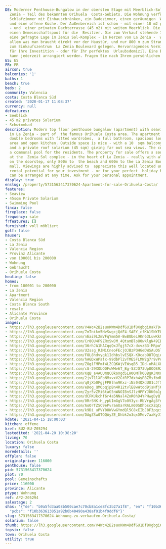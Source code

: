 ```yaml
---
DE: Moderner Penthouse-Bungalow in der obersten Etage mit Meerblick-Solarium in La
  Zenia - Teil des bekannten Orihuela  Costa-Gebiets. Die Wohnung verfügt über zwei
  Schlafzimmer mit Einbauschränken, ein Badezimmer, einen geräumigen  Wohn- / Essbereich
  und eine offene Küche. Der Außenbereich ist schön - mit einer 10 m2 großen Balkonterrasse
  - und  einer privaten Dachterrasse (45 m2) mit weitem Meerblick. Die Residenz bietet
  einen Gemeinschaftspool für die  Besitzer. Die zum Verkauf stehende Immobilie hat
  eine gefragte Lage im Zenia Sol-Komplex - im Herzen von La Zenia -  wirklich mit
  allem was man braucht direkt vor der Haustür, und nur 800 m zum Strand und 600 m
  zum Einkaufszentrum  La Zenia Boulevard gelegen. Hervorragendes Vermietungspotential
  für Ihre Investition - oder für Ihr perfektes  Urlaubsdomizil. Eine Besichtigung
  kann jederzeit arrangiert werden. Fragen Sie nach Ihrem persönlichen Termin.
ES: ES
FR: FR
aircon: true
balconies: '1'
baths: 1
beach: true
beds: 2
community: Valencia
costa: Costa Blanca Süd
created: '2020-01-17 11:08:37'
currency: null
defeatures:
- Seeblick
- 45 m2 privates Solarium
- Schwimmbad
description: Modern top floor penthouse bungalow (apartment) with seaview solarium
  in La Zenia - part of  the famous Orihuela Costa area. The apartment offers two
  double bedrooms with fitted wardrobes,  a full bathroom, spacious lounge/dining
  area and open kitchen. Outside space is nice - with a 10  sqm balcony terrace -
  and a private roof solarium (45 sqm) giving far out sea views. The community  offers
  a communal pool for the residents. The property for sale offers a sought after location
  at the  Zenia Sol complex - in the heart of La Zenia - really with all amenities
  on the doorstep, only 800m to  the beach and 600m to the La Zenia Boulevard shopping
  mall. Viewings are highly advised to  appreciate this well located unit. Excellent
  rental potential for your investment - or for your perfect  holiday hideaway. Viewing
  can be arranged at any time. Ask for your personal appointment.
display: true
enslug: /property/5731563417370624-Apartment-for-sale-Orihuela-Costa/
features:
- Seaview
- 45sqm Private Solarium
- Swimming Pool
finca: false
fireplace: false
frequency: sale
frfeatures: []
furnished: voll möbliert
golf: false
hauser:
- Costa Blanca Süd
- La Zenia
- Valencia Region
- Provinz Alicante
- von 100001 bis 200000
- Wohnung
- Gebraucht
- Orihuela Costa
heating: false
homes:
- from 100001 to 200000
- La Zenia
- Apartment
- Valencia Region
- Costa Blanca South
- resale
- Alicante Province
- Orihuela Costa
images:
- https://lh3.googleusercontent.com/V4Wc42B2suoKWm4DdfGU1Df8XgbgiOakT9cOt8iX9nX283q6yjg1ugUeAfh-B302E4KMs2G1KATTnQJWBm7-=w640-rj-e30-l100
- https://lh3.googleusercontent.com/7mTnikm5NvSwgcjQdF4-SAEY_cfKA1SNYELcwfGDvSJhi8Fa58zBZsJODKP1gxcfUfJLbMm8eEV0h5jKF1A=w640-rj-e30-l100
- https://lh3.googleusercontent.com/nEai9L2mVFqYmm5A-BwBUbeL9Kn63LuwKk84lIdjbhdOJ8EjLtdseQ9q6Ijn9_81ACKkn6zp4Zd5yrrwAO4=w640-rj-e30-l100
- https://lh3.googleusercontent.com/Cr8OU4F9ZRxSwJM_4QtamBlo80wklgN49IDnOxiqkNJsxbuVOyubupuNDn3nplE2yRi4F3oDqt4lHytaGISx=w640-rj-e30-l100
- https://lh3.googleusercontent.com/36rhJA1hACqqQxJfgj57cX-dxvzB3-MRpuYYbdl2FxX-4ac20My7LmqjXqkLd11v0hId2wSnngBc3hqybEnP=w640-rj-e30-l100
- https://lh3.googleusercontent.com/U2ssg_RJMiCneoFEcjOJBzPQHGeDWSAuOSlvcH9PvoXGn-Wu22PvMj1zmyUvJo2ibCedTB5_KSE3M5DXqktJRw=w640-rj-e30-l100
- https://lh3.googleusercontent.com/FOL8hdvygk1IdhbslvESQX-K0cabO8TQqide0c-zj0EHslZqYtDYttyKSnGn59jGPi6YjnCy4f7eBGkcwCK5OQ=w640-rj-e30-l100
- https://lh3.googleusercontent.com/hAGDxWPatx-99dbPl2vTMESFLMW2g7r9vPu6FQ4xkig_R-HEE92G26dlDyMwqKZ1V50ev9QEomn4hO6LjUQ9=w640-rj-e30-l100
- https://lh3.googleusercontent.com/ZOg1FMPmf4LZCQKWjVIWsqB5_IDd-oMALXL6zOxDrzXWyB-7NkDIR27QoOvXLVHK96amk4a-WBfMFyToQw4a=w640-rj-e30-l100
- https://lh3.googleusercontent.com/cG-29XObODFuWHv6T_Bg-SZJO73Up8OQS9ZyQ-kzCUyo-LNktlZ4jasYyDKabbXWc60CE8fiCHzVTMRJraA=w640-rj-e30-l100
- https://lh3.googleusercontent.com/KqB_a4AUUmQCOkoXgdSLH0OMTk00BgKJNXnjDxed7V7g9IhXp10ADlmKI02XJBK8WpMVtwjQGGOR2jO8JO0=w640-rj-e30-l100
- https://lh3.googleusercontent.com/2jv71lXFbNMxvxV2GtRP7dxh4yP8ZMsfbdRU_o39KN204DmJK5eGLGq_rgDjTTMXxXWv-ivReRwdkYEEy54=w640-rj-e30-l100
- https://lh3.googleusercontent.com/q0jXb0FgjFPBlhn9Kxz-iNz04QXdUU1cJfSeQRB46XOyWUdawwPJUjz6rZNiVMTyzWNAmtmwOjZZrUg6MvPg=w640-rj-e30-l100
- https://lh3.googleusercontent.com/eDog_QM6pqjpBn4R12tvlE8wWtod9jsHfjQyAZgUc-9F4-p-ElvKBFulCVVPwcRRloYyFaLcpwaXl_jWXBIzIQ=w640-rj-e30-l100
- https://lh3.googleusercontent.com/Zyr5vZMi6taG5nWNOIBnSJlzHPPYJ8K0a1pdNIhAdHXoUtUX2VMhOldILF-55mNBVIfXVFHt7Ic318H2BJA=w640-rj-e30-l100
- https://lh3.googleusercontent.com/dCFKUkchf6r4a5NNal4ZnR0hD4YPHwgDyQlX97Mipw7oic15huWk0sRfF2cfx0D6HimJDL_8oEH1tCfABlA=w640-rj-e30-l100
- https://lh3.googleusercontent.com/0RrSNK-H_ypUImGgV7o0V3yc-RbVrgAg3fmy452b1NaXaJRCnhhzyK5ts5Am2kXM02c4Kepf6ypEAZ1msk02=w640-rj-e30-l100
- https://lh3.googleusercontent.com/AoOrTZSC9ePvranUarRALm00GDhbscXZqCgD_h-VTnwewQ6dU5tMlEjfZ2AJimsVLZK12e49jVq77GSzQUIq=w640-rj-e30-l100
- https://lh3.googleusercontent.com/k9Di_uPVY0UWVwGYmdQl5C8xEIbJ8F3pqcs4qiVSy1zod0ehJlsjzbD9Z--EwctS1LnXWF3ZI-JqzxSWf_IT=w640-rj-e30-l100
- https://lh3.googleusercontent.com/DAgZSw0TOQAyZE_Dhbk2o3qxDMev7aaKyJIdzdR1b0UXQpgrUwgHQcSesW-CSIra-oALaWIeWJoApeJSnI3j=w640-rj-e30-l100
kdate: '2021-04-15 18:00:03'
kitchen: offene
kref: BU2-BU-Z05294
lastedited: '2021-04-20 10:38:20'
living: 70
location: Orihuela Costa
luxury: false
moredetails: ''
offplan: false
originalprice: 116000
penthouse: false
pid: 5731563417370624
plot: 70
pool: Gemeinschafts
price: 116000
province: Alicante
ptype: Wohnung
ref: AP2-Z05294
salestage: 2
shas: '{"de": "b9a5fd3aa08b500cae7c70cb8a1ce8fc3b27a1f8", "en": "f10b363613051a92b0b40490a438af01b4f9ddf6",
  "pcbs": "f10b363613051a92b0b40490a438af01b4f9ddf6"}'
slug: 5731563417370624-Wohnung-zu-verkaufen-Orihuela-Costa/
solarium: false
thumb: https://lh3.googleusercontent.com/V4Wc42B2suoKWm4DdfGU1Df8XgbgiOakT9cOt8iX9nX283q6yjg1ugUeAfh-B302E4KMs2G1KATTnQJWBm7-=w400-h240-n-rj-e30-l100
topsix: false
town: Orihuela Costa
utility: true
---
```

